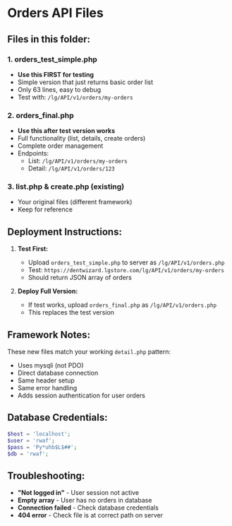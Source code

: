 # Orders API Files

## Files in this folder:

### 1. orders_test_simple.php
- **Use this FIRST for testing**
- Simple version that just returns basic order list
- Only 63 lines, easy to debug
- Test with: `/lg/API/v1/orders/my-orders`

### 2. orders_final.php  
- **Use this after test version works**
- Full functionality (list, details, create orders)
- Complete order management
- Endpoints:
  - List: `/lg/API/v1/orders/my-orders`
  - Detail: `/lg/API/v1/orders/123`

### 3. list.php & create.php (existing)
- Your original files (different framework)
- Keep for reference

## Deployment Instructions:

1. **Test First:**
   - Upload `orders_test_simple.php` to server as `/lg/API/v1/orders.php`
   - Test: `https://dentwizard.lgstore.com/lg/API/v1/orders/my-orders`
   - Should return JSON array of orders

2. **Deploy Full Version:**
   - If test works, upload `orders_final.php` as `/lg/API/v1/orders.php`
   - This replaces the test version

## Framework Notes:

These new files match your working `detail.php` pattern:
- Uses mysqli (not PDO)
- Direct database connection
- Same header setup
- Same error handling
- Adds session authentication for user orders

## Database Credentials:

```php
$host = 'localhost';
$user = 'rwaf';
$pass = 'Py*uhb$L$##';
$db = 'rwaf';
```

## Troubleshooting:

- **"Not logged in"** - User session not active
- **Empty array** - User has no orders in database
- **Connection failed** - Check database credentials
- **404 error** - Check file is at correct path on server
